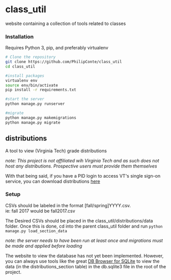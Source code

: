 # class_util
website containing a collection of tools related to classes

### Installation
Requires Python 3, pip, and preferably virtualenv
```bash
# Clone the repository
git clone https://github.com/PhilipConte/class_util
cd class_util

#install packages
virtualenv env
source env/bin/activate
pip install -r requirements.txt

#start the server
python manage.py runserver

#migrate
python manage.py makemigrations
python manage.py migrate
```
## distributions
A tool to view (Virginia Tech) grade distributions

*note: This project is not affiliated wih Virginia Tech and as such does not host any distributions. Prospective users must provide them themselves*

With that being said, if you have a PID login to access VT's single sign-on service, you can download distributions [here](https://irweb.ir.vt.edu/webtest/Authenticated/GradeDistribution.aspx)

### Setup
CSVs should be labeled in the format [fall/spring]YYYY.csv.  
ie: fall 2017 would be fall2017.csv

The Desired CSVs should be placed in the class_util/distributions/data folder.
Once this is done, cd into the parent class_util folder and run ```python manage.py load_section_data```

*note: the server needs to have been run at least once and migrations must be made and applied before loading*

The website to view the database has not yet been implemented. However, you can always use tools like the great [DB Browser for SQLite](https://sqlitebrowser.org/) to view the data (in the distributions_section table) in the db.sqlite3 file in the root of the project.